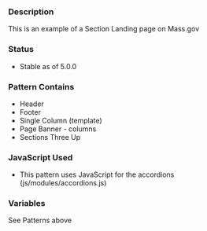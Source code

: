 ### Description
This is an example of a Section Landing page on Mass.gov

### Status
* Stable as of 5.0.0

### Pattern Contains
* Header
* Footer
* Single Column (template)
* Page Banner - columns
* Sections Three Up

### JavaScript Used
* This pattern uses JavaScript for the accordions (js/modules/accordions.js)

### Variables
See Patterns above
